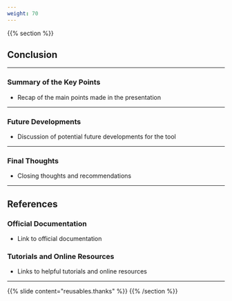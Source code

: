 ```yaml
---
weight: 70
---
```

{{% section %}}

## Conclusion
---
### Summary of the Key Points
- Recap of the main points made in the presentation
---
### Future Developments
- Discussion of potential future developments for the tool
---
### Final Thoughts
- Closing thoughts and recommendations
---
## References

### Official Documentation
- Link to official documentation

### Tutorials and Online Resources
- Links to helpful tutorials and online resources
---
{{% slide content="reusables.thanks" %}}
{{% /section %}}
